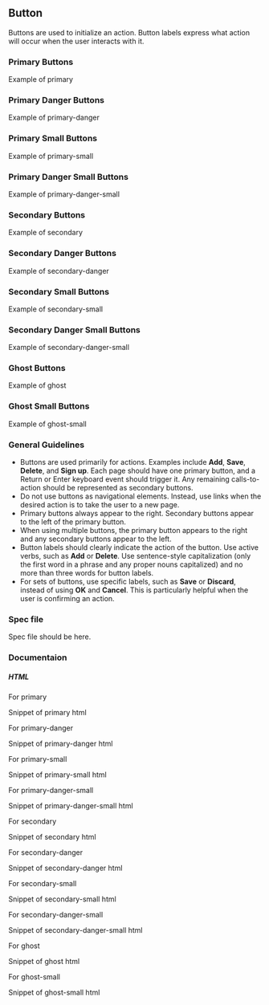 
## Button

Buttons are used to initialize an action. Button labels express what action will occur when the user interacts with it. 

### Primary Buttons

Example of primary

### Primary Danger Buttons

Example of primary-danger

### Primary Small Buttons

Example of primary-small

### Primary Danger Small Buttons

Example of primary-danger-small

### Secondary Buttons

Example of secondary

### Secondary Danger Buttons

Example of secondary-danger

### Secondary Small Buttons

Example of secondary-small

### Secondary Danger Small Buttons

Example of secondary-danger-small

### Ghost Buttons

Example of ghost

### Ghost Small Buttons

Example of ghost-small



### General Guidelines

- Buttons are used primarily for actions. Examples include **Add**, **Save**, **Delete**, and **Sign up**. Each page should have one primary button, and a Return or Enter keyboard event should trigger it. Any remaining calls-to-action should be represented as secondary buttons. 
- Do not use buttons as navigational elements. Instead, use links when the desired action is to take the user to a new page. 
- Primary buttons always appear to the right. Secondary buttons appear to the left of the primary button. 
- When using multiple buttons, the primary button appears to the right and any secondary buttons appear to the left.
- Button labels should clearly indicate the action of the button. Use active verbs, such as **Add** or **Delete**. Use sentence-style capitalization (only the first word in a phrase and any proper nouns capitalized) and no more than three words for button labels. 
- For sets of buttons, use specific labels, such as **Save** or **Discard**, instead of using **OK** and **Cancel**. This is particularly helpful when the user is confirming an action. 



### Spec file

Spec file should be here.



### Documentaion

##### HTML

For primary

Snippet of primary html

For primary-danger

Snippet of primary-danger html

For primary-small

Snippet of primary-small html

For primary-danger-small

Snippet of primary-danger-small html

For secondary

Snippet of secondary html

For secondary-danger

Snippet of secondary-danger html

For secondary-small

Snippet of secondary-small html

For secondary-danger-small

Snippet of secondary-danger-small html

For ghost

Snippet of ghost html

For ghost-small

Snippet of ghost-small html